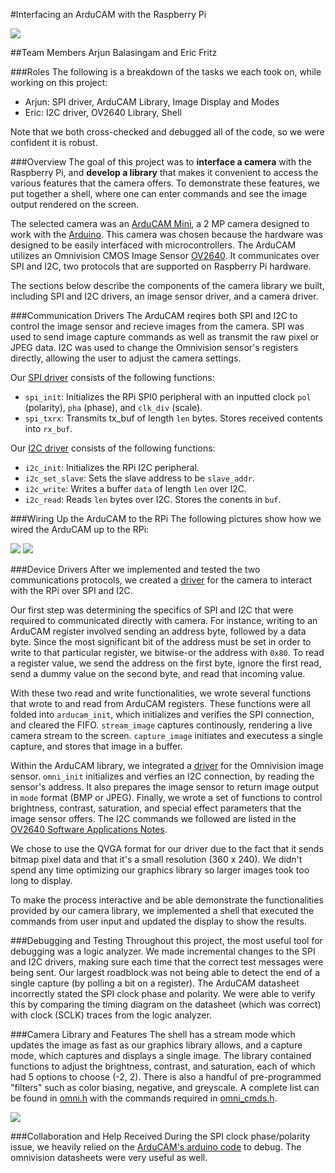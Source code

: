 #Interfacing an ArduCAM with the Raspberry Pi

![][hoover-tower]

##Team Members
Arjun Balasingam and Eric Fritz

###Roles
The following is a breakdown of the tasks we each took on, while working on this project:
- Arjun: SPI driver, ArduCAM Library, Image Display and Modes
- Eric: I2C driver, OV2640 Library, Shell

Note that we both cross-checked and debugged all of the code, so we were confident it is robust.


###Overview
The goal of this project was to **interface a camera** with the Raspberry Pi, and **develop a library** that makes it convenient to access the various features that the camera offers. To demonstrate these features, we put together a shell, where one can enter commands and see the image output rendered on the screen.

The selected camera was an [ArduCAM Mini][arducam-mini], a 2 MP camera designed to work with the [Arduino][arduino]. This camera was chosen because the hardware was designed to be easily interfaced with microcontrollers. The ArduCAM utilizes an Omnivision CMOS Image Sensor [OV2640][ov2640-ds]. It communicates over SPI and I2C, two protocols that are supported on Raspberry Pi hardware.

The sections below describe the components of the camera library we built, including SPI and I2C drivers, an image sensor driver, and a camera driver.


###Communication Drivers
The ArduCAM reqires both SPI and I2C to control the image sensor and recieve images from the camera. SPI was used to send image capture commands as well as transmit the raw pixel or JPEG data. I2C was used to change the Omnivision sensor's registers directly, allowing the user to adjust the camera settings.

Our [SPI driver][spi-driver] consists of the following functions:
- `spi_init`: Initializes the RPi SPI0 peripheral with an inputted clock `pol` (polarity), `pha` (phase), and `clk_div` (scale).
- `spi_txrx`: Transmits tx_buf of length `len` bytes. Stores received contents into `rx_buf`.

Our [I2C driver][i2c-driver] consists of the following functions:
- `i2c_init`: Initializes the RPi I2C peripheral.
- `i2c_set_slave`: Sets the slave address to be `slave_addr`.
- `i2c_write`: Writes a buffer `data` of length `len` over I2C.
- `i2c_read`: Reads `len` bytes over I2C. Stores the conents in `buf`.

###Wiring Up the ArduCAM to the RPi
The following pictures show how we wired the ArduCAM up to the RPi:

![][arducam-front]
![][wiring]


###Device Drivers
After we implemented and tested the two communications protocols, we created a [driver][arducam-library] for the camera to interact with the RPi over SPI and I2C.

Our first step was determining the specifics of SPI and I2C that were required to communicated directly with camera. For instance, writing to an ArduCAM register involved sending an address byte, followed by a data byte. Since the most significant bit of the address must be set in order to write to that particular register, we bitwise-or the address with `0x80`. To read a register value, we send the address on the first byte, ignore the first read, send a dummy value on the second byte, and read that incoming value. 

With these two read and write functionalities, we wrote several functions that wrote to and read from ArduCAM registers. These functions were all folded into `arducam_init`, which initializes and verifies the SPI connection, and cleared the FIFO. `stream_image` captures continously, rendering a live camera stream to the screen. `capture_image` initiates and executess a single capture, and stores that image in a buffer.

Within the ArduCAM library, we integrated a [driver][omni-library] for the Omnivision image sensor. `omni_init` initializes and verfies an I2C connection, by reading the sensor's address. It also prepares the image sensor to return image output in `mode` format (BMP or JPEG). Finally, we wrote a set of functions to control brightness, contrast, saturation, and special effect parameters that the image sensor offers. The I2C commands we followed are listed in the [OV2640 Software Applications Notes][ov2640-software].

We chose to use the QVGA format for our driver due to the fact that it sends bitmap pixel data and that it's a small resolution (360 x 240). We didn't spend any time optimizing our graphics library so larger images took too long to display.

To make the process interactive and be able demonstrate the functionalities provided by our camera library, we implemented a shell that executed the commands from user input and updated the display to show the results.


###Debugging and Testing
Throughout this project, the most useful tool for debugging was a logic analyzer. We made incremental changes to the SPI and I2C drivers, making sure each time that the correct test messages were being sent. Our largest roadblock was not being able to detect the end of a single capture (by polling a bit on a register). The ArduCAM datasheet incorrectly stated the SPI clock phase and polarity. We were able to verify this by comparing the timing diagram on the datasheet (which was correct) with clock (SCLK) traces from the logic analyzer.


###Camera Library and Features
The shell has a stream mode which updates the image as fast as our graphics library allows, and a capture mode, which captures and displays a single image. The library contained functions to adjust the brightness, contrast, and saturation, each of which had 5 options to choose (-2, 2). There is also a handful of pre-programmed "filters" such as color biasing, negative, and greyscale. A complete list can be found in [omni.h][omni] with the commands required in [omni_cmds.h][omni]. 

![][image-display]

###Collaboration and Help Received
During the SPI clock phase/polarity issue, we heavily relied on the [ArduCAM's arduino code][arducam-git] to debug. The omnivision datasheets were very useful as well. 


[arducam-mini]: http://www.arducam.com/tag/arducam-mini/
[arduino]: https://www.arduino.cc/
[ov2640-ds]: Datasheets/OV2640DS.pdf
[ov2640-software]: Datasheets/OV2640%20Camera%20Module%20Software%20Application%20Notes.pdf
[arducam-git]: https://github.com/ArduCAM/Arduino
[shell]: src/shell.c
[omni]: inc/omni_cmds.h
[spi-driver]: inc/spi.h
[i2c-driver]: inc/i2c.h
[arducam-library]: inc/arducam.h
[omni-library]: inc/omni.h
[arducam-front]: photos/arducam_front.JPG
[hoover-tower]: photos/hoover_tower.png
[wiring]: photos/wiring.JPG
[image-display]: photos/image_display.png
